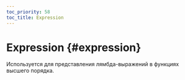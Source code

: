 ```yaml
---
toc_priority: 58
toc_title: Expression
---
```


# Expression {#expression}

Используется для представления лямбда-выражений в функциях высшего порядка.


